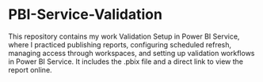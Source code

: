 # PBI-Service-Validation
This repository contains my work Validation Setup in Power BI Service, where I practiced publishing reports, configuring scheduled refresh, managing access through workspaces, and setting up validation workflows in Power BI Service. It includes the .pbix file and a direct link to view the report online.
